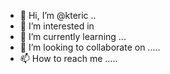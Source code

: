 - 👋 Hi, I’m @kteric ..
- 👀 I’m interested in 
- 🌱 I’m currently learning ...
- 💞️ I’m looking to collaborate on .....
- 📫 How to reach me .....

<!---
kteric/kteric is a ✨ special ✨ repository because its `README.md` (this file) appears on your GitHub profile.
You can click the Preview link to take a look at your changes.
--->
